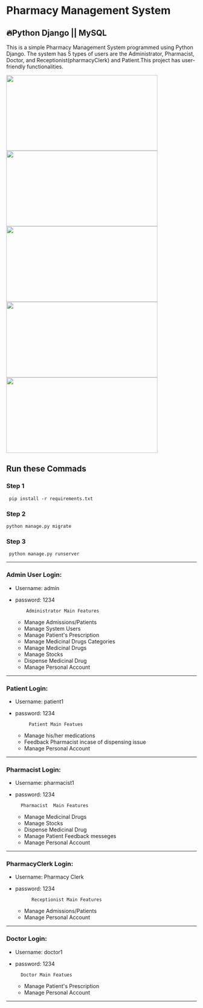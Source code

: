 # Pharmacy Management System
<h2>🔥Python Django || MySQL</h2>
  
  
   <p>This is a simple Pharmacy Management System programmed using Python Django. The system has 5 types of users are the Administrator, Pharmacist, Doctor, and Receptionist(pharmacyClerk) and Patient.This project has user-friendly functionalities.</p>
   
   

<div> <img src="https://github.com/Shreyasgowda6/Pharmacy_Management_System/blob/main/screenshot/Home%20page.jpg" width="400" height="200" />
<img src="https://github.com/Shreyasgowda6/Pharmacy_Management_System/blob/main/screenshot/Pharmacy%20Clerk%20dashboard.jpg" width="400" height="200" />
</div>
<div> <img src="https://github.com/Shreyasgowda6/Pharmacy_Management_System/blob/main/screenshot/Doctor%20Dashboard.jpg" width="400" height="200" />
<img src="https://github.com/Shreyasgowda6/Pharmacy_Management_System/blob/main/screenshot/Pharmacist%20dashboard.jpg" width="400" height="200" />
    <img src="https://github.com/Shreyasgowda6/Pharmacy_Management_System/blob/main/screenshot/patient%20dashboard.png" width="400" height="200" />
</div>

## Run these Commads
### Step 1
     pip install -r requirements.txt
### Step 2
    python manage.py migrate 
        
### Step 3
     python manage.py runserver
-----------------------------------------------------------------------------------

### Admin User Login: 
- Username: admin
- password: 1234  
  
          Administrator Main Features
     - Manage Admissions/Patients
     - Manage System Users
     - Manage Patient's Prescription
     - Manage Medicinal Drugs Categories
     - Manage Medicinal Drugs
     - Manage Stocks
     - Dispense Medicinal Drug
     - Manage Personal Account

------------------------------------------------------------------------------------
### Patient Login:
- Username: patient1
- password: 1234

           Patient Main Featues
     - Manage his/her medications
     - Feedback Pharmacist incase of dispensing issue
     - Manage Personal Account
      
 
-----------------------------------------------------------------------------------
### Pharmacist Login:
- Username: pharmacist1
- password: 1234

        Pharmacist  Main Features
     - Manage Medicinal Drugs
     - Manage Stocks
     - Dispense Medicinal Drug
     - Manage Patient Feedback messeges
     - Manage Personal Account
     
        

-------------------------------------------------------------------------------------
### PharmacyClerk Login:
- Username: Pharmacy Clerk
- password: 1234

            Receptionist Main Features
     - Manage Admissions/Patients
     - Manage Personal Account

------------------------------------------------------------------------------------
### Doctor Login:
- Username: doctor1
- password: 1234
        
        Doctor Main Featues
     - Manage Patient's Prescription
     - Manage Personal Account
   
-----------------------------------------------------------------------------------
